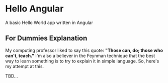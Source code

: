 # Hello Angular

A basic Hello World app written in Angular

## For Dummies Explanation

My computing professor liked to say this quote:
**"Those can, do; those who can't, teach."**
I'm also a believer in the Feynman technique that the best way to learn something is to try to explain it in simple language. So, here's my attempt at this.

TBD...
